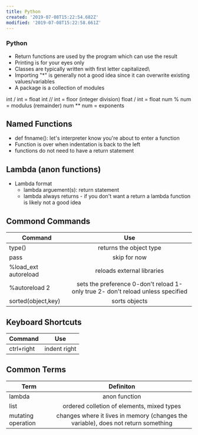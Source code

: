 ```yaml
---
title: Python
created: '2019-07-08T15:22:54.682Z'
modified: '2019-07-08T15:22:58.661Z'
---
```


### Python 

* Return functions are used by the program which can use the result
* Printing is for your eyes only
* Classes are typically written with first letter capitalized\
* Importing "*" is generally not a good idea since it can overwrite existing values/variables 
* A package is a collection of modules 

int / int = float
int // int = floor (integer division)
float / int = float
num % num = modulus (remainder)
num ** num = exponents

## Named Functions

* def fnname(): let's interpreter know you're about to enter a function 
* Function is over when indentation is back to the left 
* functions do not need to have a return statement 

## Lambda (anon functions)

* Lambda format 
  * lambda arguement(s): return statement
  * lambda always returns - if you don't want a return a lambda function is likely not a good idea

## Commond Commands
| Command        | Use        |
| ------------- |:-------------:|
|type()|returns the object type|
|pass|skip for now|
|%load_ext autoreload|reloads external libraries|
|%autoreload 2|sets the preference 0-don't reload 1- only true 2- don't reload unless specified|
|sorted(object,key)|sorts objects|

## Keyboard Shortcuts

| Command        | Use        |
| ------------- |:-------------:|
|ctrl+right|indent right|


## Common Terms
| Term       | Definiton        |
| ------------- |:-------------:|
|lambda|anon function |
|list| ordered colletion of elements, mixed types|
|mutating operation|changes where it lives in memory (changes the variable), does not return something|
